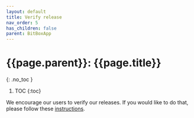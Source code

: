 ```yaml
---
layout: default
title: Verify release
nav_order: 5
has_children: false
parent: BitBoxApp
---
```


# {{page.parent}}: {{page.title}}
{: .no_toc }


1. TOC
{:toc}

We encourage our users to verify our releases. If you would like to do that, please follow these [instructions](https://github.com/digitalbitbox/bitbox-wallet-app/releases/).
